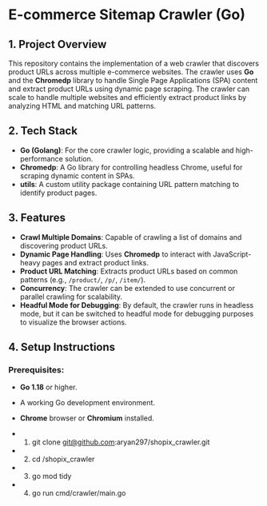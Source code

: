 # E-commerce Sitemap Crawler (Go)

## 1. Project Overview
This repository contains the implementation of a web crawler that discovers product URLs across multiple e-commerce websites. The crawler uses **Go** and the **Chromedp** library to handle Single Page Applications (SPA) content and extract product URLs using dynamic page scraping. The crawler can scale to handle multiple websites and efficiently extract product links by analyzing HTML and matching URL patterns.

## 2. Tech Stack
- **Go (Golang)**: For the core crawler logic, providing a scalable and high-performance solution.
- **Chromedp**: A Go library for controlling headless Chrome, useful for scraping dynamic content in SPAs.
- **utils**: A custom utility package containing URL pattern matching to identify product pages.

## 3. Features
- **Crawl Multiple Domains**: Capable of crawling a list of domains and discovering product URLs.
- **Dynamic Page Handling**: Uses **Chromedp** to interact with JavaScript-heavy pages and extract product links.
- **Product URL Matching**: Extracts product URLs based on common patterns (e.g., `/product/`, `/p/`, `/item/`).
- **Concurrency**: The crawler can be extended to use concurrent or parallel crawling for scalability.
- **Headful Mode for Debugging**: By default, the crawler runs in headless mode, but it can be switched to headful mode for debugging purposes to visualize the browser actions.

## 4. Setup Instructions
### Prerequisites:
- **Go 1.18** or higher.
- A working Go development environment.
- **Chrome** browser or **Chromium** installed.

- 1. git clone git@github.com:aryan297/shopix_crawler.git

- 2. cd /shopix_crawler

- 3. go mod tidy

- 4. go run cmd/crawler/main.go 

